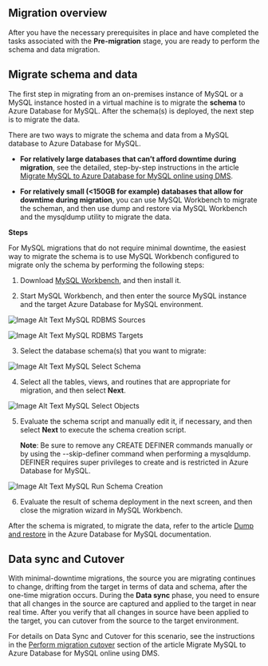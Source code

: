## Migration overview

After you have the necessary prerequisites in place and have completed the tasks associated with the **Pre-migration** stage, you are ready to perform the schema and data migration.

## Migrate schema and data

The first step in migrating from an on-premises instance of MySQL or a MySQL instance hosted in a virtual machine is to migrate the **schema** to Azure Database for MySQL. After the schema(s) is deployed, the next step is to migrate the data.

There are two ways to migrate the schema and data from a MySQL database to Azure Database for MySQL.

- **For relatively large databases that can’t afford downtime during migration**, see the detailed, step-by-step instructions in the article [Migrate MySQL to Azure Database for MySQL online using DMS](https://docs.microsoft.com/azure/dms/tutorial-mysql-azure-mysql-online).

- **For relatively small (<150GB for example) databases that allow for downtime during migration**, you can use MySQL Workbench to migrate the scheman, and then use dump and restore via MySQL Workbench and the mysqldump utility to migrate the data.

**Steps**

For MySQL migrations that do not require minimal downtime, the easiest way to migrate the schema is to use MySQL Workbench configured to migrate only the schema by performing the following steps:

1.	Download [MySQL Workbench](https://www.mysql.com/products/workbench/), and then install it.

2.	Start MySQL Workbench, and then enter the source MySQL instance and the target Azure Database for MySQL environment.
 
 ![Image Alt Text MySQL RDBMS Sources](https://mpbdevcontent.azureedge.net/Images/scenario-assets/1-mysql_RDBMS_Sources.png)

 ![Image Alt Text MySQL RDBMS Targets](https://mpbdevcontent.azureedge.net/Images/scenario-assets/2-mysql_RDBMS_Targets.png)
 
3.	Select the database schema(s) that you want to migrate:

 ![Image Alt Text MySQL Select Schema](https://mpbdevcontent.azureedge.net/Images/scenario-assets/3_mysql_select_schema.png)
 
4.	Select all the tables, views, and routines that are appropriate for migration, and then select **Next**.

 ![Image Alt Text MySQL Select Objects](https://mpbdevcontent.azureedge.net/Images/scenario-assets/4-mysql_select_objects.png)

5.	Evaluate the schema script and manually edit it, if necessary, and then select **Next** to execute the schema creation script.

    **Note**: Be sure to remove any CREATE DEFINER commands manually or by using the --skip-definer command when performing a mysqldump. DEFINER requires super privileges to create and is restricted in Azure Database for MySQL.

 ![Image Alt Text MySQL Run Schema Creation](https://mpbdevcontent.azureedge.net/Images/scenario-assets/5-mysql_run_schema_creation.png)

6.	Evaluate the result of schema deployment in the next screen, and then close the migration wizard in MySQL Workbench.

After the schema is migrated, to migrate the data, refer to the article [Dump and restore](https://docs.microsoft.com/azure/mysql/concepts-migrate-dump-restore) in the Azure Database for MySQL documentation.

## Data sync and Cutover

With minimal-downtime migrations, the source you are migrating continues to change, drifting from the target in terms of data and schema, after the one-time migration occurs. During the **Data sync** phase, you need to ensure that all changes in the source are captured and applied to the target in near real time. After you verify that all changes in source have been applied to the target, you can cutover from the source to the target environment.

For details on Data Sync and Cutover for this scenario, see the instructions in the [Perform migration cutover](https://docs.microsoft.com/azure/dms/tutorial-mysql-azure-mysql-online#perform-migration-cutover) section of the article Migrate MySQL to Azure Database for MySQL online using DMS.

